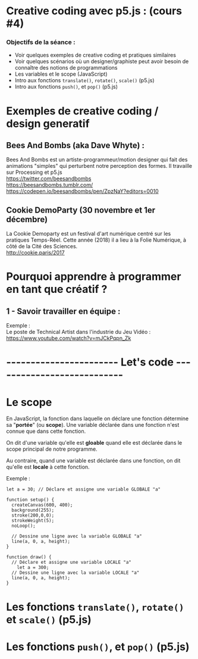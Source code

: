 # **Creative coding avec p5.js : (cours #4)**
### Objectifs de la séance :
- Voir quelques exemples de creative coding et pratiques similaires
- Voir quelques scénarios où un designer/graphiste peut avoir besoin de connaître des notions de programmations
- Les variables et le scope (JavaScript)
- Intro aux fonctions `translate()`, `rotate()`, `scale()` (p5.js)
- Intro aux fonctions `push()`, et `pop()` (p5.js)

# Exemples de creative coding / design generatif

## Bees And Bombs (aka Dave Whyte) :
Bees And Bombs est un artiste-programmeur/motion designer qui fait des animations "simples" qui perturbent notre perception des formes. Il travaille sur Processing et p5.js  
https://twitter.com/beesandbombs  
https://beesandbombs.tumblr.com/  
https://codepen.io/beesandbombs/pen/ZpzNaY?editors=0010

## Cookie DemoParty (30 novembre et 1er décembre)
La Cookie Demoparty est un festival d'art numérique centré sur les pratiques Temps-Réel. Cette année (2018) il a lieu à la Folie Numérique, à côté de la Cité des Sciences.  
http://cookie.paris/2017

# Pourquoi apprendre à programmer en tant que créatif ?

## 1 - Savoir travailler en équipe :
Exemple :  
Le poste de Technical Artist dans l'industrie du Jeu Vidéo :  
https://www.youtube.com/watch?v=mJCkPqpn_Zk


# ----------------------- Let's code ---------------------------


# Le scope
En JavaScript, la fonction dans laquelle on déclare une fonction détermine sa "**portée**" (ou **scope**). Une variable déclarée dans une fonction n'est connue que dans cette fonction.

On dit d'une variable qu'elle est **gloable** quand elle est déclarée dans le scope principal de notre programme.  

Au contraire, quand une variable est déclarée dans une fonction, on dit qu'elle est **locale** à cette fonction.  

Exemple :
```
let a = 30; // Déclare et assigne une variable GLOBALE "a"

function setup() {
  createCanvas(600, 400);
  background(255);
  stroke(200,0,0);
  strokeWeight(5);
  noLoop();
  
  // Dessine une ligne avec la variable GLOBALE "a"
  line(a, 0, a, height);
}

function draw() {
  // Déclare et assigne une variable LOCALE "a"
	let a = 300;
  // Dessine une ligne avec la variable LOCALE "a"
  line(a, 0, a, height);
}
```

# Les fonctions `translate()`, `rotate()` et `scale()` (p5.js)


# Les fonctions `push()`, et `pop()` (p5.js)
